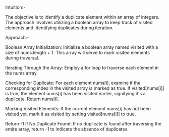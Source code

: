 Intuition:-

The objective is to identify a duplicate element within an array of integers. The approach involves utilizing a boolean array to keep track of visited elements and identifying duplicates during iteration.

Approach:-

Boolean Array Initialization:
   Initialize a boolean array named visited with a size of nums.length + 1.
   This array will serve to mark visited elements during traversal.
   
Iterating Through the Array:
   Employ a for loop to traverse each element in the nums array.
   
Checking for Duplicate:
   For each element nums[i], examine if the corresponding index in the visited array is marked as true.
   If visited[nums[i]] is true, the element nums[i] has been visited earlier, signifying it's a duplicate. Return nums[i].
   
Marking Visited Elements:
   If the current element nums[i] has not been visited yet, mark it as visited by setting visited[nums[i]] to true.
   
Return -1 if No Duplicate Found:
   If no duplicate is found after traversing the entire array, return -1 to indicate the absence of duplicates.




